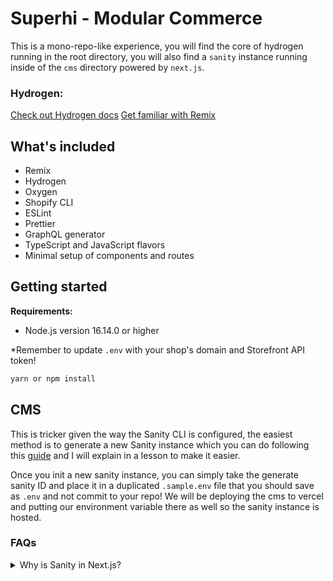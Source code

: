 # Superhi - Modular Commerce

This is a mono-repo-like experience, you will find the core of hydrogen running in the root directory, you will also find a `sanity` instance running inside of the `cms` directory powered by `next.js`. 

### Hydrogen:

[Check out Hydrogen docs](https://shopify.dev/custom-storefronts/hydrogen)
[Get familiar with Remix](https://remix.run/docs/en/v1)

## What's included

- Remix
- Hydrogen
- Oxygen
- Shopify CLI
- ESLint
- Prettier
- GraphQL generator
- TypeScript and JavaScript flavors
- Minimal setup of components and routes

## Getting started

**Requirements:**

- Node.js version 16.14.0 or higher

*Remember to update `.env` with your shop's domain and Storefront API token!

```bash
yarn or npm install
```

## CMS 

This is tricker given the way the Sanity CLI is configured, the easiest method is to generate a new Sanity instance which you can do following this [guide](https://www.sanity.io/docs/installation) and I will explain in a lesson to make it easier.

Once you init a new sanity instance, you can simply take the generate sanity ID and place it in a duplicated `.sample.env` file that you should save as `.env` and not commit to your repo! We will be deploying the cms to vercel and putting our environment variable there as well so the sanity instance is hosted.


### FAQs

<details>
  <summary>Why is Sanity in Next.js?</summary>
  Sanity is a unique CMS platform that can be embedded anywhere, that means we don't have to host the studio on sanity itself. We can instead host it on any platform we want (in this case vercel). We do this because it gives our sanity extra powers out of the box, we can now utilize next.js as well as `api` routes for handling complex api interactions without our studio, we won't go into explicit details around everything you can do with the additional power of next.js but I want you to have the best tool set to do more with modular commerce. I'll be linking a tutorial to how I upload files directly to Shopify in my Sanity studio and it's only possible with next.js and vercel hosted solutions. We can also give our CMS a custom domain like cms.website.com that makes it easier for the client or you to access it on the web. 
</details>
